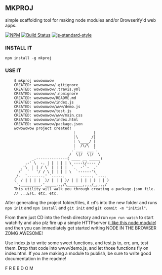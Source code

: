 MKPROJ
--------------------

simple scaffolding tool for making node modules and/or Browserify'd web apps. 

[![NPM](https://nodei.co/npm/mkproj.png)](https://nodei.co/npm/mkproj/)
[![Build Status](https://secure.travis-ci.org/coleww/mkproj.png)](http://travis-ci.org/coleww/mkproj)
[![js-standard-style](https://img.shields.io/badge/code%20style-standard-brightgreen.svg?style=flat)](https://github.com/feross/standard)

### INSTALL IT

`npm install -g mkproj`

### USE IT

```
    $ mkproj wowowowow
    CREATED: wowowowow/.gitignore
    CREATED: wowowowow/.travis.yml
    CREATED: wowowowow/.npmignore
    CREATED: wowowowow/README.md
    CREATED: wowowowow/index.js
    CREATED: wowowowow/www/demo.js
    CREATED: wowowowow/test.js
    CREATED: wowowowow/www/main.css
    CREATED: wowowowow/index.html
    CREATED: wowowowow/package.json
    wowowowow project created!
                               |        |
                               |\      /|
                               | \____/ |
                               |  /\/\  |
                              .'___  ___`.
                             /  \|/  \|/  \
            _.--------------( ____ __ _____)
         .-' \  -. | | | | | \ ----\/---- /
       .'\  | | / \` | | | |  `.  -'`-  .'
      /`  ` ` '/ / \ | | | | \  `------'\
     /-  `-------.' `-----.       -----. `---.
    (  / | | | |  )/ | | | )/ | | | | | ) | | )
     `._________.'_____,,,/\_______,,,,/_,,,,/
    This utility will walk you through creating a package.json file.
    // ...ETC. etc. etc.
```

After generating the project folder/files, it `cd`'s into the new folder and runs `npm init` and `npm install` and `git init` and `git commit -m "initial"`.

From there just CD into the fresh directory and run `npm run watch` to start watchify and also plz fire up a simple HTTPserver ([i like this node module](https://www.npmjs.com/package/serve)) and then you can immediately get started writing NODE IN THE BROWSER ZOMG AWESOME! 

Use index.js to write some sweet functions, 
and test.js to, err, um, test them.
Drop that code into www/demo.js, 
and let those functions fly on index.html.
If you are making a module to publish, be sure to write good documentation in the readme! 


F R E E D O M
